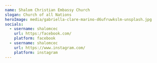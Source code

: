 ```yaml
---
name: Shalom Christian Embassy Church
slogan: Church of all Nations
heroImage: media/gabriella-clare-marino-d6ufruwkslm-unsplash.jpg
socials:
  - username: shalomcec
    url: https:/facebook.com/
    platform: facebook
  - username: shalomcec
    url: https://www.instagram.com/
    platform: instagram
---
```

